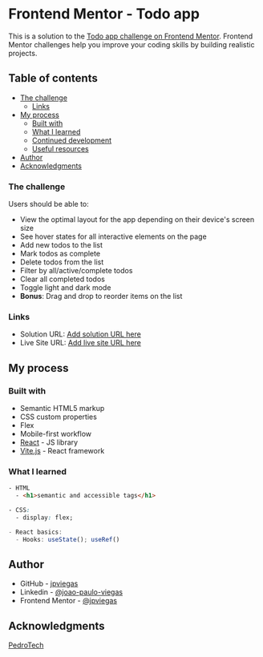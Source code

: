 # Frontend Mentor - Todo app

This is a solution to the [Todo app challenge on Frontend Mentor](https://www.frontendmentor.io/challenges/todo-app-Su1_KokOW). Frontend Mentor challenges help you improve your coding skills by building realistic projects.

## Table of contents

- [The challenge](#the-challenge)
  - [Links](#links)
- [My process](#my-process)
  - [Built with](#built-with)
  - [What I learned](#what-i-learned)
  - [Continued development](#continued-development)
  - [Useful resources](#useful-resources)
- [Author](#author)
- [Acknowledgments](#acknowledgments)


### The challenge

Users should be able to:

- View the optimal layout for the app depending on their device's screen size
- See hover states for all interactive elements on the page
- Add new todos to the list
- Mark todos as complete
- Delete todos from the list
- Filter by all/active/complete todos
- Clear all completed todos
- Toggle light and dark mode
- **Bonus**: Drag and drop to reorder items on the list

### Links

- Solution URL: [Add solution URL here](https://your-solution-url.com)
- Live Site URL: [Add live site URL here](https://your-live-site-url.com)

## My process

### Built with

- Semantic HTML5 markup
- CSS custom properties
- Flex
- Mobile-first workflow
- [React](https://reactjs.org/) - JS library
- [Vite.js](https://vitejs.dev/) - React framework

### What I learned

```html
- HTML
  - <h1>semantic and accessible tags</h1>
```
```css
- CSS:
  - display: flex;
```
```js
- React basics:
  - Hooks: useState(); useRef()
```

## Author

- GitHub - [jpviegas](https://github.com/jpviegas)
- Linkedin - [@joao-paulo-viegas](https://www.linkedin.com/in/joao-paulo-viegas/)
- Frontend Mentor - [@jpviegas](https://www.frontendmentor.io/profile/jpviegas)

## Acknowledgments

[PedroTech](https://www.youtube.com/watch?v=k195rHv8N-0)
